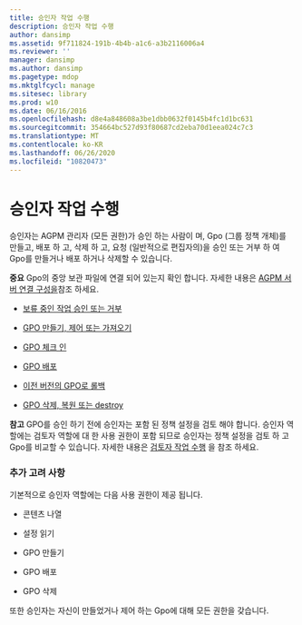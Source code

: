 ```yaml
---
title: 승인자 작업 수행
description: 승인자 작업 수행
author: dansimp
ms.assetid: 9f711824-191b-4b4b-a1c6-a3b2116006a4
ms.reviewer: ''
manager: dansimp
ms.author: dansimp
ms.pagetype: mdop
ms.mktglfcycl: manage
ms.sitesec: library
ms.prod: w10
ms.date: 06/16/2016
ms.openlocfilehash: d8e4a848608a3be1dbb0632f0145b4fc1d1bc631
ms.sourcegitcommit: 354664bc527d93f80687cd2eba70d1eea024c7c3
ms.translationtype: MT
ms.contentlocale: ko-KR
ms.lasthandoff: 06/26/2020
ms.locfileid: "10820473"
---
```

# 승인자 작업 수행


승인자는 AGPM 관리자 (모든 권한)가 승인 하는 사람이 며, Gpo (그룹 정책 개체)를 만들고, 배포 하 고, 삭제 하 고, 요청 (일반적으로 편집자의)을 승인 또는 거부 하 여 Gpo를 만들거나 배포 하거나 삭제할 수 있습니다.

**중요**  Gpo의 중앙 보관 파일에 연결 되어 있는지 확인 합니다. 자세한 내용은 [AGPM 서버 연결 구성을](configure-an-agpm-server-connection-reviewer-agpm30ops.md)참조 하세요.

 

-   [보류 중인 작업 승인 또는 거부](approve-or-reject-a-pending-action-agpm30ops.md)

-   [GPO 만들기, 제어 또는 가져오기](creating-controlling-or-importing-a-gpo-editor-agpm30ops.md)

-   [GPO 체크 인](check-in-a-gpo-agpm30ops.md)

-   [GPO 배포](deploy-a-gpo-agpm30ops.md)

-   [이전 버전의 GPO로 롤백](roll-back-to-a-previous-version-of-a-gpo-agpm30ops.md)

-   [GPO 삭제, 복원 또는 destroy](deleting-restoring-or-destroying-a-gpo-agpm30ops.md)

**참고**  GPO를 승인 하기 전에 승인자는 포함 된 정책 설정을 검토 해야 합니다. 승인자 역할에는 검토자 역할에 대 한 사용 권한이 포함 되므로 승인자는 정책 설정을 검토 하 고 Gpo를 비교할 수 있습니다. 자세한 내용은 [검토자 작업 수행](performing-reviewer-tasks-agpm30ops.md) 을 참조 하세요.

 

### 추가 고려 사항

기본적으로 승인자 역할에는 다음 사용 권한이 제공 됩니다.

-   콘텐츠 나열

-   설정 읽기

-   GPO 만들기

-   GPO 배포

-   GPO 삭제

또한 승인자는 자신이 만들었거나 제어 하는 Gpo에 대해 모든 권한을 갖습니다.

 

 





